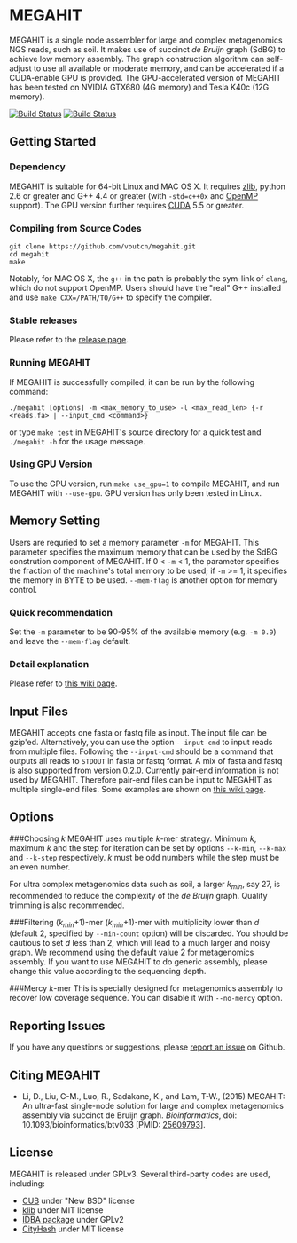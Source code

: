 MEGAHIT
=========

MEGAHIT is a single node assembler for large and complex metagenomics NGS reads, such as soil. It makes use of succinct *de Bruijn* graph (SdBG) to achieve low memory assembly. The graph construction algorithm can self-adjust to use all available or moderate memory, and can be accelerated if a CUDA-enable GPU is provided. The GPU-accelerated version of MEGAHIT has been tested on NVIDIA GTX680 (4G memory) and Tesla K40c (12G memory).

[![Build Status](https://travis-ci.org/voutcn/megahit.svg)](https://travis-ci.org/voutcn/megahit)
[![Build Status](https://drone.io/github.com/voutcn/megahit/status.png)](https://drone.io/github.com/voutcn/megahit/latest)

Getting Started
----------------

### Dependency
MEGAHIT is suitable for 64-bit Linux and MAC OS X. It requires [zlib](http://www.zlib.net/), python 2.6 or greater and G++ 4.4 or greater (with `-std=c++0x` and [OpenMP](http://openmp.org) support). The GPU version further requires [CUDA](https://developer.nvidia.com/cuda-toolkit) 5.5 or greater.

### Compiling from Source Codes
```
git clone https://github.com/voutcn/megahit.git
cd megahit
make
```

Notably, for MAC OS X, the `g++` in the path is probably the sym-link of `clang`, which do not support OpenMP. Users should have the "real" G++ installed and use `make CXX=/PATH/TO/G++` to specify the compiler.

### Stable releases
Please refer to the [release page](https://github.com/voutcn/megahit/releases).

### Running MEGAHIT
If MEGAHIT is successfully compiled, it can be run by the following command:

```
./megahit [options] -m <max_memory_to_use> -l <max_read_len> {-r <reads.fa> | --input_cmd <command>}
```

or type `make test` in MEGAHIT's source directory for a quick test and `./megahit -h` for the usage message.

### Using GPU Version
To use the GPU version, run `make use_gpu=1` to compile MEGAHIT, and run MEGAHIT with `--use-gpu`. GPU version has only been tested in Linux.


Memory Setting
----------------
Users are requried to set a memory parameter `-m` for MEGAHIT. This parameter specifies the maximum memory that can be used by the SdBG constrution component of MEGAHIT. If 0 < `-m` < 1, the parameter specifies the fraction of the machine's total memory to be used; if `-m` >= 1, it specifies the memory in BYTE to be used. `--mem-flag` is another option for memory control. 

### Quick recommendation
Set the `-m` parameter to be 90-95% of the available memory (e.g. `-m 0.9`) and leave the `--mem-flag` default.

### Detail explanation 
Please refer to [this wiki page](https://github.com/voutcn/megahit/wiki/MEGAHIT-Memory-setting).


Input Files
--------------

MEGAHIT accepts one fasta or fastq file as input. The input file can be gzip'ed. Alternatively, you can use the option `--input-cmd` to input reads from multiple files. Following the `--input-cmd` should be a command that outputs all reads to `STDOUT` in fasta or fastq format. A mix of fasta and fastq is also supported from version 0.2.0. Currently pair-end information is not used by MEGAHIT. Therefore pair-end files can be input to MEGAHIT as multiple single-end files. Some examples are shown on [this wiki page](https://github.com/voutcn/megahit/wiki/Input-examples).

Options
------------------------
###Choosing *k*
MEGAHIT uses multiple *k*-mer strategy. Minimum *k*, maximum *k* and the step for iteration can be set by options `--k-min`, `--k-max` and `--k-step` respectively. *k* must be odd numbers while the step must be an even number.

For ultra complex metagenomics data such as soil, a larger *k<sub>min</sub>*, say 27, is recommended to reduce the complexity of the *de Bruijn* graph. Quality trimming is also recommended.

###Filtering (*k<sub>min</sub>*+1)-mer
(*k<sub>min</sub>*+1)-mer with multiplicity lower than *d* (default 2, specified by `--min-count` option) will be discarded. You should be cautious to set *d* less than 2, which will lead to a much larger and noisy graph. We recommend using the default value 2 for metagenomics assembly. If you want to use MEGAHIT to do generic assembly, please change this value according to the sequencing depth.

###Mercy *k*-mer
This is specially designed for metagenomics assembly to recover low coverage sequence. You can disable it with `--no-mercy` option.

Reporting Issues
-----------------------
If you have any questions or suggestions, please [report an issue](https://github.com/voutcn/megahit/issues) on Github.

Citing MEGAHIT
-----------------------
* Li, D., Liu, C-M., Luo, R., Sadakane, K., and Lam, T-W., (2015) MEGAHIT: An ultra-fast single-node solution for large and complex metagenomics assembly via succinct de Bruijn graph. *Bioinformatics*, doi: 10.1093/bioinformatics/btv033 [PMID: [25609793](http://www.ncbi.nlm.nih.gov/pubmed/25609793)].

License
-----------------------
MEGAHIT is released under GPLv3. Several third-party codes are used, including:

* [CUB](https://github.com/NVlabs/cub) under "New BSD" license
* [klib](https://github.com/attractivechaos/klib) under MIT license
* [IDBA package](http://i.cs.hku.hk/~alse/hkubrg/projects/idba/) under GPLv2
* [CityHash](https://code.google.com/p/cityhash/) under MIT license